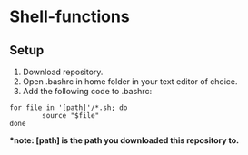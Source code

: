 Shell-functions
===============

## Setup

1. Download repository.
2. Open .bashrc in home folder in your text editor of choice.
3. Add the following code to .bashrc:


`for file in '[path]'/*.sh; do`  
` ‏‏‎  ‏‏‎  ‏‏‎  ‏‏‎ source "$file"`  
`done`

__*note: [path] is the path you downloaded this repository to.__